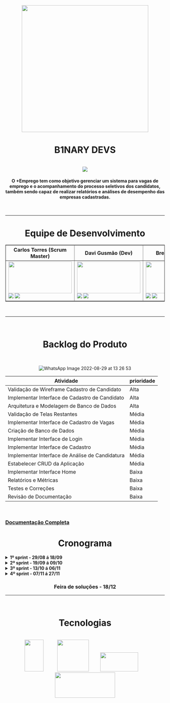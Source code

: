 <div align= "center">
<img src = "https://github.com/WallaceHS20/Testes/blob/main/logo%20(1).png" width="400" height="400" />

<h1>B1NARY DEVS </h1></br> 
</div>

<div align = "center">

<img src = "https://user-images.githubusercontent.com/101594950/186729554-e21228b5-fab2-4f89-89ec-4f3a3fe8a096.png" />

  #### O **+Emprego** tem como objetivo gerenciar um sistema para vagas de emprego e o acompanhamento do processo seletivos dos candidatos, também sendo capaz de realizar relatórios e análises de desempenho das empresas cadastradas. 

</div>

<br>

--------------------------------------------------------------------------------------------------------------------------------------------------- 
<div align="center">

# **Equipe de Desenvolvimento** <br>

</div>
 
<table border="1">
<thead>
    <tr>
        <th>Carlos Torres (Scrum Master) <width="100"/th>
          <th>Davi Gusmão (Dev) <width="100"/th>
            <th>Breno Silva (Dev) <width="100"/th>
              <th>Gabriel Vieira (Dev) <width="100"/th>
                <th>Gui Santana (Dev) <width="100"/th>
                  <th>Larissa Souza (Product Owner) <width="100"/th>
                    <th>Wallace Honorato (Dev) <width="100"/th>
    </tr>
</thead>
<tbody>
    <tr>
        <td><img src="https://user-images.githubusercontent.com/101594950/173720182-1be62bbb-a684-41e7-9d27-28eae7359714.png" width="200" height="100" target="_blank"></a> <br> <a href="https://www.linkedin.com/in/carlos-torres-638b13210" target="_blank"><img src="https://img.shields.io/badge/-LinkedIn-%230077B5?style=for-the-badge&logo=linkedin&logoColor=white" target="_blank"></a> <a href="https://github.com/CarlosTorres2305" target="_blank"><img src="https://img.shields.io/badge/GitHub-100000?style=for-the-badge&logo=github&logoColor=white" target="_blank"></a> </td> 
                <td><img src="https://user-images.githubusercontent.com/101594950/173720182-1be62bbb-a684-41e7-9d27-28eae7359714.png" width="200" height="100" target="_blank"></a> <br> <a href="https://www.linkedin.com/in/davi-gusm%C3%A3o-a09421240" target="_blank"><img src="https://img.shields.io/badge/-LinkedIn-%230077B5?style=for-the-badge&logo=linkedin&logoColor=white" target="_blank"></a> <a href="https://github.com/Davign10" target="_blank"><img src="https://img.shields.io/badge/GitHub-100000?style=for-the-badge&logo=github&logoColor=white" target="_blank"></a> </td> 
                <td><img src="https://user-images.githubusercontent.com/101594950/173720182-1be62bbb-a684-41e7-9d27-28eae7359714.png" width="200" height="100" target="_blank"></a> <br> <a href="https://www.linkedin.com/in/breno-do-nascimento-silva" target="_blank"><img src="https://img.shields.io/badge/-LinkedIn-%230077B5?style=for-the-badge&logo=linkedin&logoColor=white" target="_blank"></a> <a href="https://github.com/Breno30" target="_blank"><img src="https://img.shields.io/badge/GitHub-100000?style=for-the-badge&logo=github&logoColor=white" target="_blank"></a> </td>
                <td><img src="https://user-images.githubusercontent.com/101594950/173720182-1be62bbb-a684-41e7-9d27-28eae7359714.png" width="200" height="100" target="_blank"></a> <br> <a href="https://www.linkedin.com/in/gabriel-silva-vieira-79166b208/" target="_blank"><img src="https://img.shields.io/badge/-LinkedIn-%230077B5?style=for-the-badge&logo=linkedin&logoColor=white" target="_blank"></a> <a href="https://github.com/DevBielgrazi" target="_blank"><img src="https://img.shields.io/badge/GitHub-100000?style=for-the-badge&logo=github&logoColor=white" target="_blank"></a> </td>
                <td><img src="https://user-images.githubusercontent.com/101594950/173720182-1be62bbb-a684-41e7-9d27-28eae7359714.png" width="200" height="100" target="_blank"></a> <br> <a href="https://www.linkedin.com/in/guilherme-santana-696535249" target="_blank"><img src="https://img.shields.io/badge/-LinkedIn-%230077B5?style=for-the-badge&logo=linkedin&logoColor=white" target="_blank"></a> <a href="https://github.com/1SGuilherme" target="_blank"><img src="https://img.shields.io/badge/GitHub-100000?style=for-the-badge&logo=github&logoColor=white" target="_blank"></a> </td>
                                <td><img src="https://user-images.githubusercontent.com/101594950/173720182-1be62bbb-a684-41e7-9d27-28eae7359714.png" width="200" height="100" target="_blank"></a> <br> <a href="https://www.linkedin.com/in/larissatsouza" target="_blank"><img src="https://img.shields.io/badge/-LinkedIn-%230077B5?style=for-the-badge&logo=linkedin&logoColor=white" target="_blank"></a> <a href="https://github.com/larissasouz" target="_blank"><img src="https://img.shields.io/badge/GitHub-100000?style=for-the-badge&logo=github&logoColor=white" target="_blank"></a> </td>
                                                <td><img src="https://user-images.githubusercontent.com/101594950/173720182-1be62bbb-a684-41e7-9d27-28eae7359714.png" width="200" height="100" target="_blank"></a> <br> <a href="https://www.linkedin.com/in/wallace-honorato-b15a3b1a2" target="_blank"><img src="https://img.shields.io/badge/-LinkedIn-%230077B5?style=for-the-badge&logo=linkedin&logoColor=white" target="_blank"></a> <a href="https://github.com/WallaceHS20" target="_blank"><img src="https://img.shields.io/badge/GitHub-100000?style=for-the-badge&logo=github&logoColor=white" target="_blank"></a> </td>
    </tr>
</tbody>
<tfoot>
</tfoot>
</table>
<br>

---------------------------------------------------------------------------------------------------------------------------------------------
<div align = "center"><br>
 
# Backlog do Produto 
 
<br>

![WhatsApp Image 2022-08-29 at 13 26 53](https://user-images.githubusercontent.com/101594950/187253560-7e24a320-ad36-48c8-8f96-731e36ed5ee2.jpeg)

| Atividade  | prioridade   |
| ------- | -------- |
| Validação de Wireframe Cadastro de Candidato   | Alta    |
| Implementar Interface de Cadastro de Candidato   | Alta    |
| Arquitetura e Modelagem de Banco de Dados   | Alta    |
| Validação de Telas Restantes   | Média    |
| Implementar Interface de Cadastro de Vagas   | Média    |
| Criação de Banco de Dados   | Média    |
| Implementar Interface de Login   | Média    |
| Implementar Interface de Cadastro   | Média    |
| Implementar Interface de Análise de Candidatura   | Média    |
| Estabelecer CRUD da Aplicação   | Média    |
| Implementar Interface Home   | Baixa    |
| Relatórios e Métricas   | Baixa    |
| Testes e Correções   | Baixa    |
| Revisão de Documentação   | Baixa    |
  
</div> <br>

### <b>[Documentação Completa](https://user-images.githubusercontent.com/101594950/187252348-212e9aaa-d7ed-41f4-af60-a332bcd42fb1.jpeg)</b>

<div align="center">

# Cronograma
  
</div>
  
<details>
  
 **<summary> 1º sprint - 29/08 á 18/09 </summary><br>**
  
  | Atividade  | prioridade   |
| ------- | -------- |
| Validação de Wireframe Cadastro de Candidato e Vagas   | Alta    |
| Arquitetura e Modelagem de Banco de Dados   | Alta    |
| Implementar Interface de Cadastro de Candidato e Vagass   | Alta    |


<hr>
  
 #### imagens programa exemplo
  
 <b>[Documentação a ser realizada](https://github.com/fatec-bd1sem/Otus/files/8696015/sprint1.pdf)</b>
 <br>

 <b>Gráfico de Burndown</b>
 <br>
 ![image](https://user-images.githubusercontent.com/59184811/168484736-37a60122-cb39-4e7b-b6a9-21bc38cad026.png)

</details>


<details>
  
 **<summary> 2º sprint - 19/09 á 09/10 </summary><br>**
  
* **a definir**
* a definir
* a definir

<hr> 
 
 <b>[Documentação a ser realizada](https://github.com/fatec-bd1sem/Otus/files/8696015/sprint1.pdf)</b>
 <br>
 
 <b>Gráfico de Burndown</b>
 <br>
 ![image](https://user-images.githubusercontent.com/59184811/168485529-45118439-b08c-407c-9c9c-c268228f491d.png)

 </details>
 
 <details>
  
 **<summary> 3º sprint - 13/10 á 06/11 </summary>**
* **a definir**
* a definir
* a definir

<hr>

 <b>[Documentação a ser realizada](https://github.com/fatec-bd1sem/Otus/files/8696015/sprint1.pdf)</b>
 <br>
 
 <b>Gráfico de Burndown</b>
 <br>
 ![image](https://user-images.githubusercontent.com/59184811/172053967-04975a0d-f20c-468d-accd-427b3ac6f528.png)

 </details>
 
 </div>
  
<details>
  
 **<summary> 4º sprint - 07/11 á 27/11 </summary><br>**
  
* **a definir**
* a definir
* a definir


<hr>
  
 #### imagens programa exemplo
  
 <b>[Documentação a ser realizada](https://github.com/fatec-bd1sem/Otus/files/8696015/sprint1.pdf)</b>
 <br>

 <b>Gráfico de Burndown</b>
 <br>
 ![image](https://user-images.githubusercontent.com/59184811/168484736-37a60122-cb39-4e7b-b6a9-21bc38cad026.png)

</details>

<div align="center">

### Feira de soluções - 18/12 

</div>
  
<hr>

<div align= "center">
 
 <br>

# Tecnologias <br>
 
<br ><img src = "https://user-images.githubusercontent.com/101594950/186548020-70fe6c79-a090-46f9-91e4-ebf6200d9a75.png" width="60" height="100" /> &nbsp; &nbsp; &nbsp; &nbsp; &nbsp; <img src = "https://user-images.githubusercontent.com/101594950/186552334-e74856f0-294a-46e7-bde3-f06b42e9bb57.png" width="100" height="100" /> &nbsp; &nbsp; &nbsp; &nbsp; <img src = "https://user-images.githubusercontent.com/101594950/186552399-591df955-f423-4ac6-8474-6d7a7c05c69c.png" width="120" height="60" /> &nbsp; &nbsp; &nbsp; <img src = "https://user-images.githubusercontent.com/101594950/186661772-cc028ca9-489e-43bd-969b-8a57dfb2e516.png" width="190" height="80" />
</div> <br>




